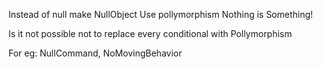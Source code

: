 Instead of null make NullObject
Use pollymorphism 
Nothing is Something!

Is it not possible not to replace every conditional with Pollymorphism

For eg:
NullCommand,
NoMovingBehavior